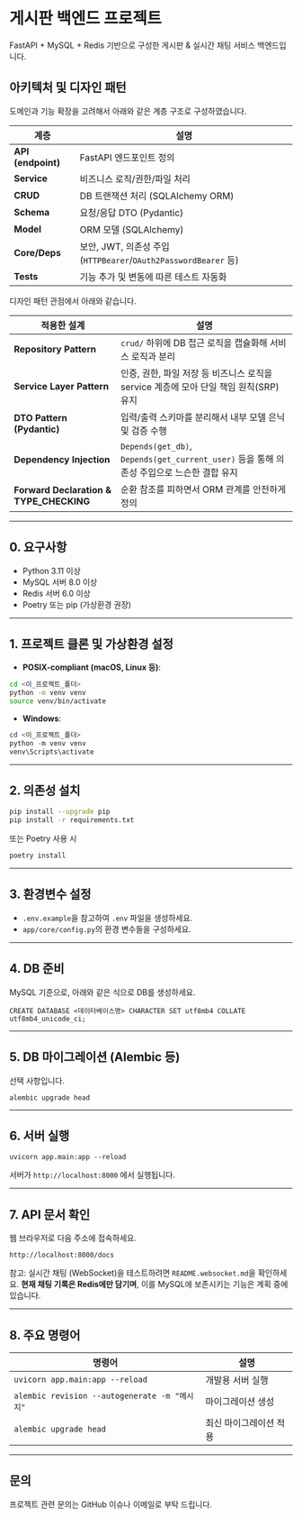 # 게시판 백엔드 프로젝트

FastAPI + MySQL + Redis 기반으로 구성한 게시판 & 실시간 채팅 서비스 백엔드입니다.

## 아키텍처 및 디자인 패턴

도메인과 기능 확장을 고려해서 아래와 같은 계층 구조로 구성하였습니다.

| 계층 | 설명 |
| ---------------------------------------- | ----------------------------------------------------------------------- |
| **API (endpoint)**                       | FastAPI 엔드포인트 정의                                                    |
| **Service**                              | 비즈니스 로직/권한/파일 처리                                                  |
| **CRUD**                                 | DB 트랜잭션 처리 (SQLAlchemy ORM)                                          |
| **Schema**                               | 요청/응답 DTO (Pydantic)                                                  |
| **Model**                                | ORM 모델 (SQLAlchemy)                                                    |
| **Core/Deps**                            | 보안, JWT, 의존성 주입 (`HTTPBearer`/`OAuth2PasswordBearer` 등)                 |
| **Tests**                                | 기능 추가 및 변동에 따른 테스트 자동화                                                  |


디자인 패턴 관점에서 아래와 같습니다.

| 적용한 설계                                   | 설명                                                                      |
| ---------------------------------------- | ----------------------------------------------------------------------- |
| **Repository Pattern**                   | `crud/` 하위에 DB 접근 로직을 캡슐화해 서비스 로직과 분리                                   |
| **Service Layer Pattern**                | 인증, 권한, 파일 저장 등 비즈니스 로직을 service 계층에 모아 단일 책임 원칙(SRP) 유지                |
| **DTO Pattern (Pydantic)**               | 입력/출력 스키마를 분리해서 내부 모델 은닉 및 검증 수행                                        |
| **Dependency Injection**                 | `Depends(get_db)`, `Depends(get_current_user)` 등을 통해 의존성 주입으로 느슨한 결합 유지 |
| **Forward Declaration & TYPE\_CHECKING** | 순환 참조를 피하면서 ORM 관계를 안전하게 정의                                             |


---

## 0. 요구사항

- Python 3.11 이상
- MySQL 서버 8.0 이상
- Redis 서버 6.0 이상
- Poetry 또는 pip (가상환경 권장)

---

## 1. 프로젝트 클론 및 가상환경 설정

- **POSIX-compliant (macOS, Linux 등)**:

```bash
cd <이_프로젝트_폴더>
python -m venv venv
source venv/bin/activate
```

- **Windows**:

```powershell
cd <이_프로젝트_폴더>
python -m venv venv
venv\Scripts\activate
```

---

## 2. 의존성 설치

```bash
pip install --upgrade pip
pip install -r requirements.txt
```

또는 Poetry 사용 시

```bash
poetry install
```

---

## 3. 환경변수 설정

- `.env.example`을 참고하여 `.env` 파일을 생성하세요.
- `app/core/config.py`의 환경 변수들을 구성하세요.

---

## 4. DB 준비

MySQL 기준으로, 아래와 같은 식으로 DB를 생성하세요.

```
CREATE DATABASE <데이터베이스명> CHARACTER SET utf8mb4 COLLATE utf8mb4_unicode_ci;
```

---

## 5. DB 마이그레이션 (Alembic 등)

선택 사항입니다.

```
alembic upgrade head
```

---

## 6. 서버 실행

```
uvicorn app.main:app --reload
```

서버가 `http://localhost:8000` 에서 실행됩니다.

---

## 7. API 문서 확인

웹 브라우저로 다음 주소에 접속하세요.

```
http://localhost:8000/docs
```

참고: 실시간 채팅 (WebSocket)을 테스트하려면 `README.websocket.md`을 확인하세요. **현재 채팅 기록은 Redis에만 담기며**, 이를 MySQL에 보존시키는 기능은 계획 중에 있습니다.

---

## 8. 주요 명령어

| 명령어                             | 설명                    |
|----------------------------------|-------------------------|
| `uvicorn app.main:app --reload`  | 개발용 서버 실행         |
| `alembic revision --autogenerate -m "메시지"` | 마이그레이션 생성  |
| `alembic upgrade head`            | 최신 마이그레이션 적용    |

---

## 문의

프로젝트 관련 문의는 GitHub 이슈나 이메일로 부탁 드립니다.
